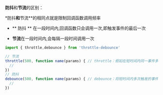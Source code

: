 **防抖**和**节流**的区别：

*防抖**和**节流**的相同点就是限制回调函数调用频率

* ** 防抖 ** 在一段时间内,回调函数只会调用一次,即触发事件的最后一次

* **节流**在一段时间内,会每隔一段时间调用一次


```javascript
import { throttle,debounce } from 'throttle-debounce'

// 节流
throttle(500, function name(params) { // throttle：假如在短时间内同一事件多次触发，那么每隔一段更小的时间间隔就会执行事件响应函数，即该段时间内可能多次执行事件响应函数。
  //
})
// 防抖
debounce(500, function name(params) { // debounce：将短时间内多次触发的事件合并成一次事件响应函数执行（往往是在第一次事件或者在最后一次事件触发时执行），即该段时间内仅一次真正执行事件响应函数。
  //
})

```
